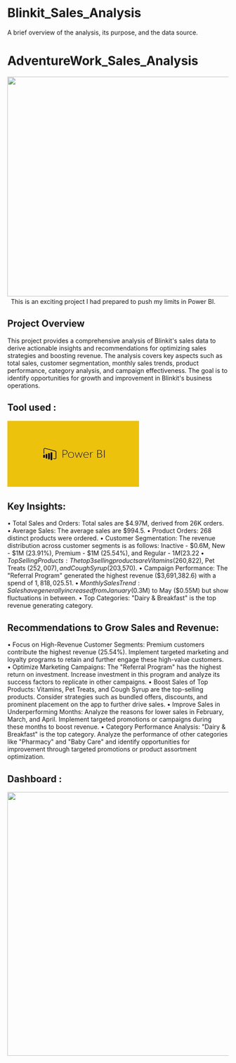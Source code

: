 # Blinkit_Sales_Analysis
 A brief overview of the analysis, its purpose, and the data source.

# AdventureWork_Sales_Analysis
<img src="Images/bike logo.jpg" width="2000" height="500"/>&nbsp;
This is an exciting project I had prepared to push my limits in Power BI. 

## Project Overview
This project provides a comprehensive analysis of Blinkit's sales data to derive actionable insights and recommendations for optimizing sales strategies and boosting revenue. The analysis covers key aspects such as total sales, customer segmentation, monthly sales trends, product performance, category analysis, and campaign effectiveness. The goal is to identify opportunities for growth and improvement in Blinkit's business operations.
## Tool used :
<img src="Images/PowerBI Logo.jpg" width="300" height="150"/>&nbsp; 
## Key Insights:
•	Total Sales and Orders: Total sales are $4.97M, derived from 26K orders.
•	Average Sales: The average sales are $994.5.
•	Product Orders: 268 distinct products were ordered.
•	Customer Segmentation: The revenue distribution across customer segments is as follows: 
   Inactive - $0.6M, New - $1M (23.91%), Premium - $1M (25.54%), and Regular - $1M (23.22%).
•	Top Selling Products: The top 3 selling products are Vitamins ($260,822), Pet Treats 
   ($252,007), and Cough Syrup ($203,570).
•	Campaign Performance: The "Referral Program" generated the highest revenue ($3,691,382.6) with 
  a spend of $1,818,025.51.
•	Monthly Sales Trend: Sales have generally increased from January ($0.3M) to May ($0.55M) but 
  show fluctuations in between.
•	Top Categories: "Dairy & Breakfast" is the top revenue generating category.

## Recommendations to Grow Sales and Revenue:
•	Focus on High-Revenue Customer Segments: Premium customers contribute the highest revenue 
  (25.54%). Implement targeted marketing and loyalty programs to retain and further engage these 
  high-value customers.
•	Optimize Marketing Campaigns: The "Referral Program" has the highest return on investment. 
  Increase investment in this program and analyze its success factors to replicate in other 
  campaigns.
•	Boost Sales of Top Products: Vitamins, Pet Treats, and Cough Syrup are the top-selling 
  products. Consider strategies such as bundled offers, discounts, and prominent placement on the app to further drive sales.
•	Improve Sales in Underperforming Months: Analyze the reasons for lower sales in February, 
  March, and April. Implement targeted promotions or campaigns during these months to boost 
  revenue.
•	Category Performance Analysis: "Dairy & Breakfast" is the top category. Analyze the 
  performance of other categories like "Pharmacy" and "Baby Care" and identify opportunities for 
  improvement through targeted promotions or product assortment optimization.

## Dashboard :
<img src="Images/Dash-1.jpg" width="2500" height="600"/>&nbsp;
